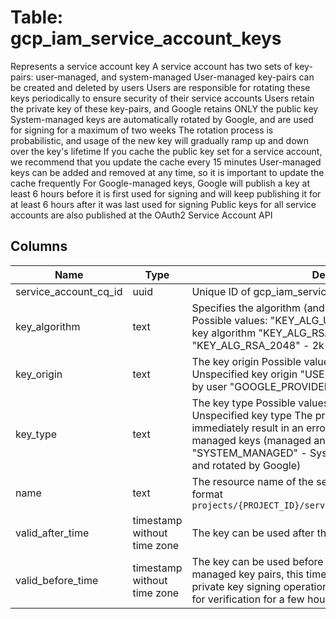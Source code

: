 
# Table: gcp_iam_service_account_keys
Represents a service account key A service account has two sets of key-pairs: user-managed, and system-managed User-managed key-pairs can be created and deleted by users Users are responsible for rotating these keys periodically to ensure security of their service accounts Users retain the private key of these key-pairs, and Google retains ONLY the public key System-managed keys are automatically rotated by Google, and are used for signing for a maximum of two weeks The rotation process is probabilistic, and usage of the new key will gradually ramp up and down over the key's lifetime If you cache the public key set for a service account, we recommend that you update the cache every 15 minutes User-managed keys can be added and removed at any time, so it is important to update the cache frequently For Google-managed keys, Google will publish a key at least 6 hours before it is first used for signing and will keep publishing it for at least 6 hours after it was last used for signing Public keys for all service accounts are also published at the OAuth2 Service Account API
## Columns
| Name        | Type           | Description  |
| ------------- | ------------- | -----  |
|service_account_cq_id|uuid|Unique ID of gcp_iam_service_accounts table (FK)|
|key_algorithm|text|Specifies the algorithm (and possibly key size) for the key  Possible values:   "KEY_ALG_UNSPECIFIED" - An unspecified key algorithm   "KEY_ALG_RSA_1024" - 1k RSA Key   "KEY_ALG_RSA_2048" - 2k RSA Key|
|key_origin|text|The key origin  Possible values:   "ORIGIN_UNSPECIFIED" - Unspecified key origin   "USER_PROVIDED" - Key is provided by user   "GOOGLE_PROVIDED" - Key is provided by Google|
|key_type|text|The key type  Possible values:   "KEY_TYPE_UNSPECIFIED" - Unspecified key type The presence of this in the message will immediately result in an error   "USER_MANAGED" - User-managed keys (managed and rotated by the user)   "SYSTEM_MANAGED" - System-managed keys (managed and rotated by Google)|
|name|text|The resource name of the service account key in the following format `projects/{PROJECT_ID}/serviceAccounts/{ACCOUNT}/keys/{key}`|
|valid_after_time|timestamp without time zone|The key can be used after this timestamp|
|valid_before_time|timestamp without time zone|The key can be used before this timestamp For system-managed key pairs, this timestamp is the end time for the private key signing operation The public key could still be used for verification for a few hours after this time|
